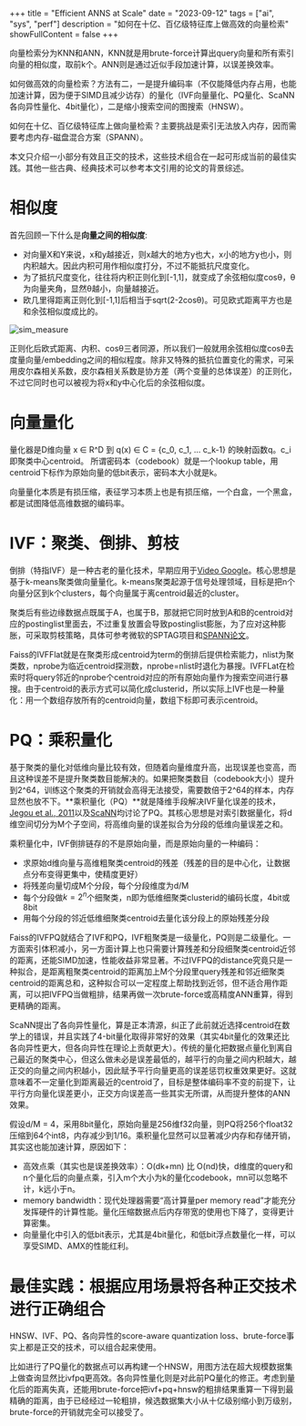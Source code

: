 +++
title = "Efficient ANNS at Scale"
date = "2023-09-12"
tags = ["ai", "sys", "perf"]
description = "如何在十亿、百亿级特征库上做高效的向量检索"
showFullContent = false
+++

向量检索分为KNN和ANN，KNN就是用brute-force计算出query向量和所有索引向量的相似度，取前k个。ANN则是通过近似手段加速计算，以误差换效率。

如何做高效的向量检索？方法有二，一是提升编码率（不仅能降低内存占用，也能加速计算，因为便于SIMD且减少访存）的量化（IVF向量量化、PQ量化、ScaNN各向异性量化、4bit量化），二是缩小搜索空间的图搜索（HNSW）。

如何在十亿、百亿级特征库上做向量检索？主要挑战是索引无法放入内存，因而需要考虑内存-磁盘混合方案（SPANN）。

本文只介绍一小部分有效且正交的技术，这些技术组合在一起可形成当前的最佳实践。其他一些古典、经典技术可以参考本文引用的论文的背景综述。

# 相似度
首先回顾一下什么是**向量之间的相似度**:
- 对向量X和Y来说，x和y越接近，则x越大的地方y也大，x小的地方y也小，则内积越大。因此内积可用作相似度打分，不过不能抵抗尺度变化。
- 为了抵抗尺度变化，往往将内积正则化到[-1,1]，就变成了余弦相似度cosθ，θ为向量夹角，显然θ越小，向量越接近。
- 欧几里得距离正则化到[-1,1]后相当于sqrt(2-2cosθ)。可见欧式距离平方也是和余弦相似度成比的。

![sim_measure](https://cmbbq.github.io/img/sim_measure.png)

正则化后欧式距离、内积、cosθ三者同源，所以我们一般就用余弦相似度cosθ去度量向量/embedding之间的相似程度。除非又特殊的抵抗位置变化的需求，可采用皮尔森相关系数，皮尔森相关系数是协方差（两个变量的总体误差）的正则化，不过它同时也可以被视为将x和y中心化后的余弦相似度。

# 向量量化
量化器是D维向量 x  ∈ R^D 到 q(x) ∈ C = {c_0, c_1, ... c_k-1} 的映射函数q。c_i即聚类中心centroid。
所谓密码本（codebook）就是一个lookup table，用centroid下标作为原始向量的低bit表示，密码本大小就是k。

向量量化本质是有损压缩，表征学习本质上也是有损压缩，一个白盒，一个黑盒，都是试图降低高维数据的编码率。

# IVF：聚类、倒排、剪枝
倒排（特指IVF）是一种古老的量化技术，早期应用于[Video Google](https://www.robots.ox.ac.uk/~vgg/publications/2003/Sivic03/sivic03.pdf)。核心思想是基于k-means聚类做向量量化。k-means聚类起源于信号处理领域，目标是把n个向量分区到k个clusters，每个向量属于离centroid最近的cluster。

聚类后有些边缘数据点既属于A，也属于B，那就把它同时放到A和B的centroid对应的postinglist里面去，不过重复放置会导致postinglist膨胀，为了应对这种膨胀，可采取剪枝策略，具体可参考微软的SPTAG项目和[SPANN论文](https://arxiv.org/pdf/2111.08566.pdf)。

Faiss的IVFFlat就是在聚类形成centroid为term的倒排后提供检索能力，nlist为聚类数，nprobe为临近centroid探测数，nprobe=nlist时退化为暴搜。IVFFLat在检索时将query邻近的nprobe个centroid对应的所有原始向量作为搜索空间进行暴搜。由于centroid的表示方式可以简化成clusterid，所以实际上IVF也是一种量化：用一个数组存放所有的centroid向量，数组下标即可表示centroid。

# PQ：乘积量化
基于聚类的量化对低维向量比较有效，但随着向量维度升高，出现误差也变高，而且这种误差不是提升聚类数目能解决的。如果把聚类数目（codebook大小）提升到2^64，训练这个聚类的开销就会高得无法接受，需要数倍于2^64的样本，内存显然也放不下。**乘积量化（PQ）**就是降维手段解决IVF量化误差的技术，[Jegou et al., 2011](https://lear.inrialpes.fr/pubs/2011/JDS11/jegou_searching_with_quantization.pdf)以及[ScaNN](https://arxiv.org/pdf/1908.10396.pdf)均讨论了PQ。其核心思想是对索引数据量化，将d维空间切分为M个子空间，将高维向量的误差拟合为分段的低维向量误差之和。

乘积量化中，IVF倒排链存的不是原始向量，而是原始向量的一种编码：
- 求原始d维向量与高维粗聚类centroid的残差（残差的目的是中心化，让数据点分布变得更集中，使精度更好）
- 将残差向量切成M个分段，每个分段维度为d/M
- 每个分段做$k=2^n$个细聚类，n即为低维细聚类clusterid的编码长度，4bit或8bit
- 用每个分段的邻近低维细聚类centroid去量化该分段上的原始残差分段

Faiss的IVFPQ就结合了IVF和PQ，IVF粗聚类是一级量化，PQ则是二级量化。一方面索引体积减小，另一方面计算上也只需要计算残差和分段细聚类centroid近邻的距离，还能SIMD加速，性能收益非常显著。不过IVFPQ的distance究竟只是一种拟合，是距离粗聚类centroid的距离加上M个分段里query残差和邻近细聚类centroid的距离总和，这种拟合可以一定程度上帮助找到近邻，但不适合用作距离，可以把IVFPQ当做粗排，结果再做一次brute-force或高精度ANN重算，得到更精确的距离。

ScaNN提出了各向异性量化，算是正本清源，纠正了此前就近选择centroid在数学上的错误，并且实践了4-bit量化取得非常好的效果（其实4bit量化的效果还比各向异性更大，但各向异性在理论上贡献更大）。传统的量化把数据点量化到离自己最近的聚类中心，但这么做未必是误差最低的，越平行的向量之间内积越大，越正交的向量之间内积越小，因此赋予平行向量更高的误差惩罚权重效果更好。这就意味着不一定量化到距离最近的centroid了，目标是整体编码率不变的前提下，让平行方向量化误差更小，正交方向误差高一些其实无所谓，从而提升整体的ANN效果。

假设d/M = 4，采用8bit量化，原始向量是256维f32向量，则PQ将256个float32压缩到64个int8，内存减少到1/16。乘积量化显然可以显著减少内存和存储开销，其实这也能加速计算，原因如下：
- 高效点乘（其实也是误差换效率）：O(dk+mn) 比 O(nd)快，d维度的query和n个量化后的向量点乘，引入m个大小为k的量化codebook，mn可以忽略不计，k远小于n。
- memory bandwidth：现代处理器需要“高计算量per memory read”才能充分发挥硬件的计算性能。量化压缩数据点后内存带宽的使用也下降了，变得更计算密集。
- 向量量化中引入的低bit表示，尤其是4bit量化，和低bit浮点数量化一样，可以享受SIMD、AMX的性能红利。

# 最佳实践：根据应用场景将各种正交技术进行正确组合
HNSW、IVF、PQ、各向异性的score-aware quantization loss、brute-force事实上都是正交的技术，可以组合起来使用。

比如进行了PQ量化的数据点可以再构建一个HNSW，用图方法在超大规模数据集上做查询显然比ivfpq更高效。各向异性量化则是对此前PQ量化的修正。考虑到量化后的距离失真，还能用brute-force把ivf+pq+hnsw的粗排结果重算一下得到最精确的距离，由于已经经过一轮粗排，候选数据集大小从十亿级别缩小到万级别，brute-force的开销就完全可以接受了。

